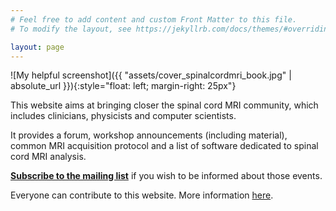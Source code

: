 ```yaml
---
# Feel free to add content and custom Front Matter to this file.
# To modify the layout, see https://jekyllrb.com/docs/themes/#overriding-theme-defaults

layout: page
---
```


![My helpful screenshot]({{ "assets/cover_spinalcordmri_book.jpg" | absolute_url }}){:style="float: left; margin-right: 25px"}

This website aims at bringing closer the spinal cord MRI community, which includes clinicians, physicists and computer scientists.

It provides a forum, workshop announcements (including material), common MRI acquisition protocol and a list of software dedicated to spinal cord MRI analysis.

**[Subscribe to the mailing list](https://goo.gl/forms/Q425YRKwZP5tsExF2)** if you
wish to be informed about those events.

Everyone can contribute to this website. More information [here](https://github.com/spinalcordmri/spinalcordmri.github.io).
